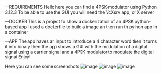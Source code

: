 --REQUIREMENTS
Hello here you can find a 4PSK-modulator using Python 3.12.3
To be able to use the GUI you will need the VcXsrv app, or X server

--DOCKER
This is a project to show a dockerization of an 4PSK python-based app
I used a dockerfile to build a image an then run th python app in a container

--APP
The app haves an input to introduce a 4 character word
then it turns it into binary
then the app shows a GUI with the modulation of a digital signal using a carrier signal and a 4PSK modulator to modulate the digital signal
Enjoy!

Here you can see some screenshots
![image](https://github.com/user-attachments/assets/ade4ccb0-3f61-4f4e-9862-654f22652817)
![image](https://github.com/user-attachments/assets/2daead46-69d7-4cc4-bbbf-98b31d02695b)
![image](https://github.com/user-attachments/assets/5a8a397e-bc02-40c0-9dbb-29b534368f86)


